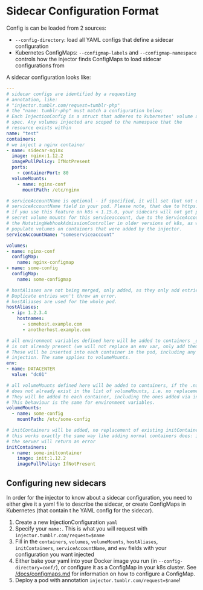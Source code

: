# Sidecar Configuration Format

Config is can be loaded from 2 sources:
* `--config-directory`: load all YAML configs that define a sidecar configuration
* Kubernetes ConfigMaps: `--configmap-labels` and `--configmap-namespace` controls how the injector finds ConfigMaps to load sidecar configurations from

A sidecar configuration looks like:

```yaml
---
# sidecar configs are identified by a requesting
# annotation, like:
# "injector.tumblr.com/request=tumblr-php"
# the "name: tumblr-php" must match a configuration below; 
# Each InjectionConfig is a struct that adheres to kubernetes' volume and containers
# spec. Any volumes injected are scoped to the namespace that the
# resource exists within
name: "test"
containers:
# we inject a nginx container
- name: sidecar-nginx
  image: nginx:1.12.2
  imagePullPolicy: IfNotPresent
  ports:
    - containerPort: 80
  volumeMounts:
    - name: nginx-conf
      mountPath: /etc/nginx

# serviceAccountName is optional - if specified, it will set (but not overwrite an existing!)
# serviceAccountName field in your pod. Please note, that due to https://github.com/kubernetes/kubernetes/pull/78080
# if you use this feature on k8s < 1.15.0, your sidecars will not get properly initialized with the associated
# secret volume mounts for this serviceaccount, due to the ServiceAccountController running before
# the MutatingWebhookAdmissionController in older versions of k8s, as well as not _rerunning_ after the MWAC to
# populate volumes on containers that were added by the injector.
serviceAccountName: "someserviceaccount"

volumes:
- name: nginx-conf
  configMap:
    name: nginx-configmap
- name: some-config
  configMap:
    name: some-configmap

# hostAliases are not being merged, only added, as they only add entries to /etc/hosts in the containers.
# Duplicate entries won't throw an error.
# hostAliases are used for the whole pod.
hostAliases:
  - ip: 1.2.3.4
    hostnames:
      - somehost.example.com
      - anotherhost.example.com

# all environment variables defined here will be added to containers _only_ if the .Name
# is not already present (we will not replace an env var, only add them)
# These will be inserted into each container in the pod, including any containers added via
# injection. The same applies to volumeMounts.
env:
- name: DATACENTER
  value: "dc01"

# all volumeMounts defined here will be added to containers, if the .name attribute
# does not already exist in the list of volumeMounts, i.e. no replacement will be done.
# They will be added to each container, including the ones added via injection.
# This behaviour is the same for environment variables.
volumeMounts:
  - name: some-config
    mountPath: /etc/some-config

# initContainers will be added, no replacement of existing initContainers with the same names will be done
# this works exactly the same way like adding normal containers does: if you have a conflicting name,
# the server will return an error
initContainers:
  - name: some-initcontainer
    image: init:1.12.2
    imagePullPolicy: IfNotPresent
```

## Configuring new sidecars

In order for the injector to know about a sidecar configuration, you need to either give it a yaml file to describe the sidecar, or create ConfigMaps in Kubernetes (that contain t  he YAML config for the sidecar).

1. Create a new InjectionConfiguration `yaml`
  1. Specify your `name:`. This is what you will request with `injector.tumblr.com/request=$name`
  2. Fill in the `containers`, `volumes`, `volumeMounts`, `hostAliases`, `initContainers`, `serviceAccountName`, and `env` fields with your configuration you want injected
2. Either bake your yaml into your Docker image you run (in `--config-directory=conf/`), or configure it as a ConfigMap in your k8s cluster. See [/docs/configmaps.md](/docs/configmaps.md) for information on how to configure a ConfigMap.
3. Deploy a pod with annotation `injector.tumblr.com/request=$name`!
